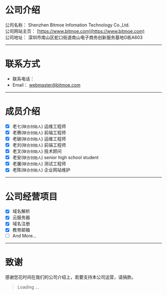 # 公司介绍

公司名称： Shenzhen Bitmoe Infomation Technology Co.,Ltd.  
公司网站主页： [https://www.bitmoe.com](https://www.bitmoe.com)  
公司地址： 深圳市南山区蛇口街道南山电子商务创新服务基地G栋A603

---

# 联系方式

- 联系电话：   
- Email： webmaster@bitmoe.com

---

# 成员介绍

- [x] 老七(`联合创始人`) 运维工程师
- [x] 老赛(`联合创始人`) 前端工程师
- [x] 老破(`联合创始人`) 运维工程师
- [x] 老刘(`联合创始人`) 前端工程师
- [x] 老叉(`联合创始人`) 技术顾问
- [x] 老安(`联合创始人`) senior high school student
- [x] 老屠(`联合创始人`) 测试工程师
- [x] 老陈(`联合创始人`) 企业网站维护

---

# 公司经营项目

- [x] 域名解析
- [x] 云服务器
- [x] 域名注册
- [x] 教育邮箱
- [ ] And More...

---

# 致谢
感谢您花时间在我们的公司介绍上，若要支持本公司运营，请捐款。
> Loading ...
